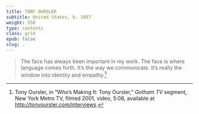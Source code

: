 ```yaml
---
title: TONY OURSLER
subtitle: United States, b. 1957
weight: 550
type: contents
class: grid
epub: false
slug: .
---
```

> The face has always been important in my work. The face is where language comes forth. It’s the way we communicate. It’s really the window into identity and empathy.[^1]

[^1]: Tony Oursler, in “Who’s Making It: Tony Oursler,” *Gotham TV* segment, New York Metro TV, filmed 2001, video, 5:08, available at http://tonyoursler.com/interviews.

